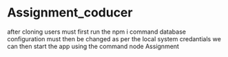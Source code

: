 # Assignment_coducer

after cloning users must first run the npm i command
database configuration must then be changed as per the local system credantials
we can then start the app using the command node Assignment
